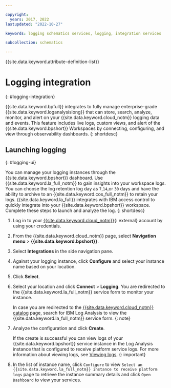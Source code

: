 ```yaml
---

copyright:
  years: 2017, 2022
lastupdated: "2022-10-27"

keywords: logging schematics services, logging, integration services

subcollection: schematics

---
```


{{site.data.keyword.attribute-definition-list}}

# Logging integration
{: #logging-integration}

{{site.data.keyword.bpfull}} integrates to fully manage enterprise-grade {{site.data.keyword.loganalysislong}} that can store, search, analyze, monitor, and alert on your {{site.data.keyword.cloud_notm}} logging data and events. This feature includes live logs, custom views, and alert of the {{site.data.keyword.bpshort}} Workspaces by connecting, configuring, and view through observability dashboards.
{: shortdesc}

## Launching logging
{: #logging-ui}

You can manage your logging instances through the {{site.data.keyword.bpshort}} dashboard. Use {{site.data.keyword.la_full_notm}} to gain insights into your workspace logs. You can choose the log retention log day as `7`,`14`,or `30` days and have the ability to archive to an {{site.data.keyword.cos_full_notm}} to retain your logs. {{site.data.keyword.la_full}} integrates with IBM access control to quickly integrate into your {{site.data.keyword.bpshort}} workspace. Complete these steps to launch and analyze the log.
{: shortdesc}

1. Log in to your [{{site.data.keyword.cloud_notm}}](https://cloud.ibm.com/){: external} account by using your credentials. 
2. From the {{site.data.keyword.cloud_notm}} page, select **Navigation menu** > **{{site.data.keyword.bpshort}}**.
3. Select **Integrations** in the side navigation pane.
4. Against your logging instance, click **Configure** and select your instance name based on your location.
5. Click **Select**.
6. Select your location and click **Connect** > **Logging**. You are redirected to the {{site.data.keyword.la_full_notm}} service form to monitor your instance.

    In case you are redirected to the [{{site.data.keyword.cloud_notm}} catalog](https://cloud.ibm.com/catalog) page, search for IBM Log Analysis to view the {{site.data.keyword.la_full_notm}} service form.
    {: note}

7. Analyze the configuration and click **Create**.

    If the create is successful you can view logs of your {{site.data.keyword.bpshort}} service instance in the Log Analysis instance that is configured to receive platform service logs.  For more information about viewing logs, see [Viewing logs](/docs/log-analysis?topic=log-analysis-view_logs).
    {: important}

8. In the list of instance name, click `Configure` to view `Select an {{site.data.keyword.la_full_notm}} instance to receive platform logs` page to retrieve the instance summary details and click `Open Dashboard` to view your services.

